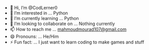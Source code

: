 - 👋 Hi, I’m @CodLerner0
- 👀 I’m interested in ... Python
- 🌱 I’m currently learning ... Python
- 💞️ I’m looking to collaborate on ... Nothing currently
- 📫 How to reach me ... mahmoudmourad107@gmail.com
- 😄 Pronouns: ... He/Him
- ⚡ Fun fact: ... I just want to learn coding to make games and stuff

<!---
CodLerner0/CodLerner0 is a ✨ special ✨ repository because its `README.md` (this file) appears on your GitHub profile.
You can click the Preview link to take a look at your changes.
--->
